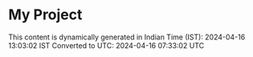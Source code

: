 # My Project

This content is dynamically generated in Indian Time (IST): 2024-04-16 13:03:02 IST
Converted to UTC: 2024-04-16 07:33:02 UTC
